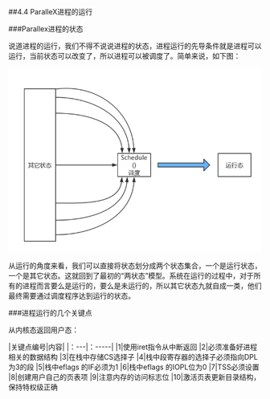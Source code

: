 ##4.4 ParalleX进程的运行

###Parallex进程的状态

说道进程的运行，我们不得不说说进程的状态，进程运行的先导条件就是进程可以运行，当前状态可以改变了，所以进程可以被调度了。简单来说，如下图：

![ss](./image/process_schedule.png)

从运行的角度来看，我们可以直接将状态划分成两个状态集合，一个是运行状态，一个是其它状态。这就回到了最初的“两状态”模型。系统在运行的过程中，对于所有的进程而言要么是运行的，要么是未运行的，所以其它状态九就自成一类，他们最终需要通过调度程序达到运行的状态。

###进程运行的几个关键点

从内核态返回用户态：

|关键点编号|内容|
|：---|：-----|
|1|使用iret指令从中断返回
|2|必须准备好进程相关的数据结构
|3|在栈中存储CS选择子
|4|栈中段寄存器的选择子必须指向DPL为3的段
|5|栈中eflags 的IF必须为1
|6|栈中eflags 的IOPL位为0
|7|TSS必须设置
|8|创建用户自己的页表项
|9|注意内存的访问标志位
|10|激活页表更新目录结构，保持特权级正确




